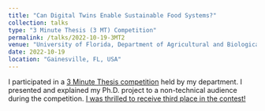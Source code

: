 ```yaml
---
title: "Can Digital Twins Enable Sustainable Food Systems?"
collection: talks
type: "3 Minute Thesis (3 MT) Competition"
permalink: /talks/2022-10-19-3MT2
venue: "University of Florida, Department of Agricultural and Biological Engineering"
date: 2022-10-19
location: "Gainesville, FL, USA"
---
```


I participated in a [3 Minute Thesis competition](http://graduateschool.ufl.edu/about-us/offices/dgsa/ogio/3mt/) held by my department. I presented and explained my Ph.D. project to a non-technical audience during the competition. [I was thrilled to receive third place in the contest!](https://twitter.com/UF_ABE/status/1582864131304001536)

